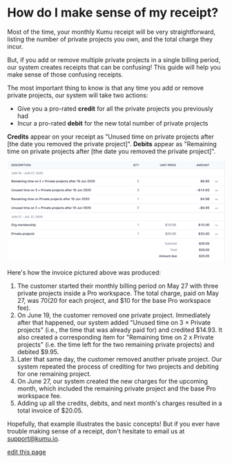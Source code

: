 # How do I make sense of my receipt?

Most of the time, your monthly Kumu receipt will be very straightforward, listing the number of private projects you own, and the total charge they incur.

But, if you add or remove multiple private projects in a single billing period, our system creates receipts that can be confusing! This guide will help you make sense of those confusing receipts.

The most important thing to know is that any time you add or remove private projects, our system will take two actions:
- Give you a pro-rated **credit** for all the private projects you previously had
- Incur a pro-rated **debit** for the new total number of private projects

**Credits** appear on your receipt as "Unused time on private projects after [the date you removed the private project]". **Debits** appear as "Remaining time on private projects after [the date you removed the private project]".

![remaining and unused time](/images/remaining-and-unused-time.png)

Here's how the invoice pictured above was produced:
1. The customer started their monthly billing period on May 27 with three private projects inside a Pro workspace. The total charge, paid on May 27, was $70 ($20 for each project, and $10 for the base Pro workspace fee).
2. On June 19, the customer removed one private project. Immediately after that happened, our system added "Unused time on 3 × Private projects" (i.e., the time that was already paid for) and credited $14.93. It also created a corresponding item for "Remaining time on 2 x Private projects" (i.e. the time left for the two remaining private projects) and debited $9.95.
3. Later that same day, the customer removed another private project. Our system repeated the process of crediting for two projects and debiting for one remaining project.
4. On June 27, our system created the new charges for the upcoming month, which included the remaining private project and the base Pro workspace fee.
5. Adding up all the credits, debits, and next month's charges resulted in a total invoice of $20.05.

Hopefully, that example illustrates the basic concepts! But if you ever have trouble making sense of a receipt, don't hesitate to email us at [support@kumu.io](/mailt:support@kumu.io).

<span class="edit-link"><a href="https://github.com/kumu/docs/blob/master/how-do-i-make-sense-of-my-receipt.md" target="_blank"><i class="fa fa-github"></i> edit this page</a></span>
